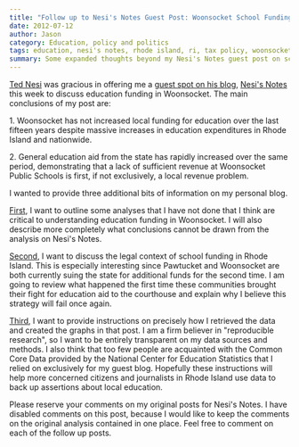 ```yaml
---
title: "Follow up to Nesi's Notes Guest Post: Woonsocket School Funding"
date: 2012-07-12
author: Jason
category: Education, policy and politics
tags: education, nesi's notes, rhode island, ri, tax policy, woonsocket
summary: Some expanded thoughts beyond my Nesi's Notes guest post on school funding in Pawtucket and Woonsocket.
---
```


[Ted Nesi][] was gracious in offering me a [guest spot on his blog][], [Nesi's Notes][] this week to discuss education funding in Woonsocket. The main conclusions of my post are:

​1. Woonsocket has not increased local funding for education over the last fifteen years despite massive increases in education expenditures in Rhode Island and nationwide.

​2. General education aid from the state has rapidly increased over the same period, demonstrating that a lack of sufficient revenue at Woonsocket Public Schools is first, if not exclusively, a local revenue
problem.

I wanted to provide three additional bits of information on my personal
blog.

[First][], I want to outline some analyses that I have not done that I think are critical to understanding education funding in Woonsocket. I will also describe more completely what conclusions cannot be drawn from
the analysis on Nesi's Notes.

[Second][], I want to discuss the legal context of school funding in Rhode Island. This is especially interesting since Pawtucket and Woonsocket are both currently suing the state for additional funds for
the second time. I am going to review what happened the first time these communities brought their fight for education aid to the courthouse and explain why I believe this strategy will fail once again.

[Third][], I want to provide instructions on precisely how I retrieved the data and created the graphs in that post. I am a firm believer in "reproducible research", so I want to be entirely transparent on my data
sources and methods. I also think that too few people are acquainted with the Common Core Data provided by the National Center for Education Statistics that I relied on exclusively for my guest blog. Hopefully these instructions will help more concerned citizens and journalists in Rhode Island use data to back up assertions about local education.

Please reserve your comments on my original posts for Nesi's Notes. I have disabled comments on this post, because I would like to keep the comments on the original analysis contained in one place. Feel free to
comment on each of the follow up posts.

[Ted Nesi]: http://www.twitter.com/#!/tednesi
[guest spot on his blog]: http://blogs.wpri.com/?p=62059
[Nesi's Notes]: http://blogs.wpri.com/category/nesis-notes/
[First]: |filename|limitations-of-the-nesis-notes-analysis-and-some-additional-questions.md
[Second]: |filename|legal-context-can-woonsocket-successfully-sue-the-state-for-additional-aid.md
[Third]: |filename|using-the-common-core-data-on-nces.md
